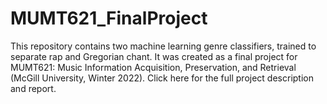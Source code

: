 # MUMT621_FinalProject
This repository contains two machine learning genre classifiers, trained to separate rap and Gregorian chant. It was created as a final project for MUMT621: Music Information Acquisition, Preservation, and Retrieval (McGill University, Winter 2022). Click here for the full project description and report.

